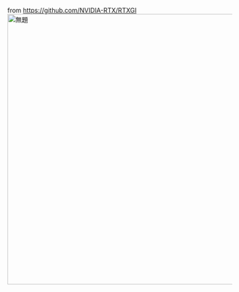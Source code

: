 from https://github.com/NVIDIA-RTX/RTXGI
<img width="1054" height="606" alt="無題" src="https://github.com/user-attachments/assets/8ccf7f30-89ea-45d6-ba1e-2144b552737b" />
